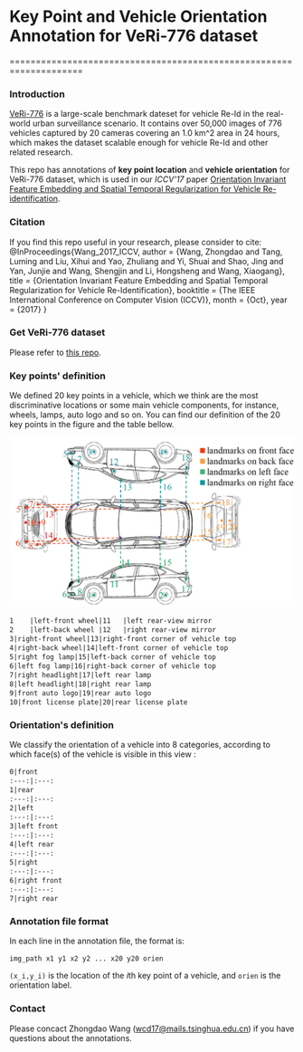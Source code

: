 # Key Point and Vehicle Orientation Annotation for VeRi-776 dataset
====================================================================
### Introduction
[VeRi-776](https://github.com/VehicleReId/VeRidataset) is a large-scale benchmark dateset for vehicle Re-Id in the real-world urban surveillance scenario. 
It contains over 50,000 images of 776 vehicles captured by 20 cameras covering an 1.0 km^2 area in 24 hours, which makes the dataset scalable enough for vehicle Re-Id and other related research.

This repo has annotations of **key point location** and **vehicle orientation** for VeRi-776 dataset, which is used in our 
*ICCV'17* paper [Orientation Invariant Feature Embedding and Spatial Temporal Regularization for Vehicle Re-identification](http://openaccess.thecvf.com/content_ICCV_2017/papers/Wang_Orientation_Invariant_Feature_ICCV_2017_paper.pdf).

### Citation

If you find this repo useful in your research, please consider to cite:
	@InProceedings{Wang_2017_ICCV,
	author = {Wang, Zhongdao and Tang, Luming and Liu, Xihui and Yao, Zhuliang and Yi, Shuai and Shao, Jing and Yan, Junjie and Wang, Shengjin and Li, Hongsheng and Wang, Xiaogang},
	title = {Orientation Invariant Feature Embedding and Spatial Temporal Regularization for Vehicle Re-Identification},
	booktitle = {The IEEE International Conference on Computer Vision (ICCV)},
	month = {Oct},
	year = {2017}
	}

### Get VeRi-776 dataset
Please refer to [this repo](https://github.com/VehicleReId/VeRidataset).

### Key points' definition
We defined 20 key points in a vehicle, which we think are the most discriminative locations or some main vehicle components, 
for instance, wheels, lamps, auto logo and so on. You can find our definition of the 20 key points in the figure and the table bellow.

![definetion](figure/keypoint.jpg)

	1    |left-front wheel|11	|left rear-view mirror
	2	 |left-back wheel |12	|right rear-view mirror
	3|right-front wheel|13|right-front corner of vehicle top
	4|right-back wheel|14|left-front corner of vehicle top
	5|right fog lamp|15|left-back corner of vehicle top
	6|left fog lamp|16|right-back corner of vehicle top
	7|right headlight|17|left rear lamp
	8|left headlight|18|right rear lamp
	9|front auto logo|19|rear auto logo
	10|front license plate|20|rear license plate

### Orientation's definition

We classify the orientation of a vehicle into 8 categories, according to which face(s) of the vehicle is visible in this view :

	0|front 
	:---:|:---:
	1|rear
	:---:|:---:
	2|left
	:---:|:---:
	3|left front
	:---:|:---:
	4|left rear
	:---:|:---:
	5|right
	:---:|:---:
	6|right front
	:---:|:---:
	7|right rear

### Annotation file format

In each line in the annotation file, the format is:
```Shell
img_path x1 y1 x2 y2 ... x20 y20 orien
```
```(x_i,y_i)``` is the location of the *i*th key point of a vehicle, and ```orien``` is the orientation label.

### Contact
Please concact Zhongdao Wang (wcd17@mails.tsinghua.edu.cn) if you have questions about the annotations.